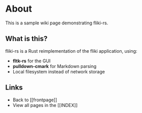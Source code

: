 # About

This is a sample wiki page demonstrating fliki-rs.

## What is this?

fliki-rs is a Rust reimplementation of the fliki application, using:
- **fltk-rs** for the GUI
- **pulldown-cmark** for Markdown parsing
- Local filesystem instead of network storage

## Links

- Back to [[frontpage]]
- View all pages in the [[INDEX]]
